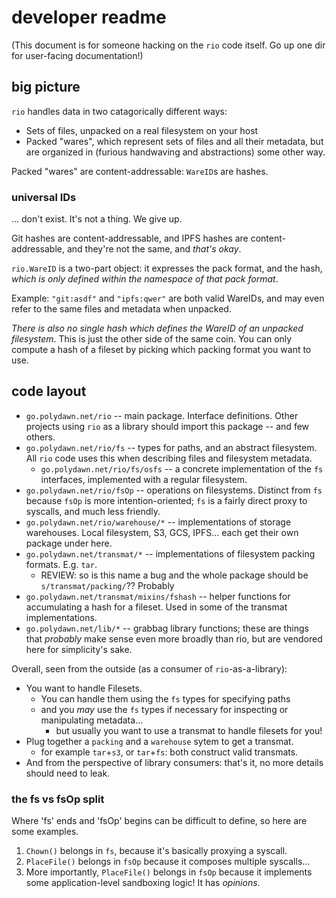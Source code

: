 developer readme
================

(This document is for someone hacking on the `rio` code itself.  Go up one dir for user-facing documentation!)



big picture
-----------

`rio` handles data in two catagorically different ways:

- Sets of files, unpacked on a real filesystem on your host
- Packed "wares", which represent sets of files and all their metadata, but are organized in (furious handwaving and abstractions) some other way.

Packed "wares" are content-addressable: `WareID`s are hashes.

### universal IDs

... don't exist.  It's not a thing.  We give up.

Git hashes are content-addressable, and IPFS hashes are content-addressable, and they're not the same, and *that's okay*.

`rio.WareID` is a two-part object: it expresses the pack format, and the hash, *which is only defined within the namespace of that pack format*.

Example: `"git:asdf"` and `"ipfs:qwer"` are both valid WareIDs, and may even refer to the same files and metadata when unpacked.

*There is also no single hash which defines the WareID of an unpacked filesystem*.  This is just the other side of the same coin.
You can only compute a hash of a fileset by picking which packing format you want to use.



code layout
-----------

- `go.polydawn.net/rio` -- main package.  Interface definitions.  Other projects using `rio` as a library should import this package -- and few others.
- `go.polydawn.net/rio/fs` -- types for paths, and an abstract filesystem.  All `rio` code uses this when describing files and filesystem metadata.
  - `go.polydawn.net/rio/fs/osfs` -- a concrete implementation of the `fs` interfaces, implemented with a regular filesystem.
- `go.polydawn.net/rio/fsOp` -- operations on filesystems.  Distinct from `fs` because `fsOp` is more intention-oriented; `fs` is a fairly direct proxy to syscalls, and much less friendly.
- `go.polydawn.net/rio/warehouse/*` -- implementations of storage warehouses.  Local filesystem, S3, GCS, IPFS... each get their own package under here.
- `go.polydawn.net/transmat/*` -- implementations of filesystem packing formats.  E.g. `tar`.
  - REVIEW: so is this name a bug and the whole package should be `s/transmat/packing/`??  Probably
- `go.polydawn.net/transmat/mixins/fshash` -- helper functions for accumulating a hash for a fileset.  Used in some of the transmat implementations.
- `go.polydawn.net/lib/*` -- grabbag library functions; these are things that *probably* make sense even more broadly than rio, but are vendored here for simplicity's sake.

Overall, seen from the outside (as a consumer of `rio`-as-a-library):

- You want to handle Filesets.
  - You can handle them using the `fs` types for specifying paths
  - and you *may* use the `fs` types if necessary for inspecting or manipulating metadata...
    - but usually you want to use a transmat to handle filesets for you!
- Plug together a `packing` and a `warehouse` sytem to get a transmat.
  - for example `tar`+`s3`, or `tar`+`fs`: both construct valid transmats.
- And from the perspective of library consumers: that's it, no more details should need to leak.

### the fs vs fsOp split

Where 'fs' ends and 'fsOp' begins can be difficult to define, so here are some examples.

1. `Chown()` belongs in `fs`, because it's basically proxying a syscall.
2. `PlaceFile()` belongs in `fsOp` because it composes multiple syscalls...
3. More importantly, `PlaceFile()` belongs in `fsOp` because it implements some application-level sandboxing logic!  It has *opinions*.
